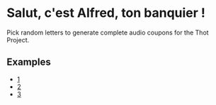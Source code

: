 Salut, c'est Alfred, ton banquier !
===================================

Pick random letters to generate complete audio coupons for the Thot Project.

Examples
--------

- [1](http://episeclab.github.com/salut-c-est-alfred-ton-banquier-generator/examples/alfred_42.mp3)
- [2](http://episeclab.github.com/salut-c-est-alfred-ton-banquier-generator/examples/alfred_lampadaire-u-o---]-d--i-pipe-g-etoile-interrogation-l-redir-gauche---_-habituellement-x-s-d.mp3)
- [3](http://episeclab.github.com/salut-c-est-alfred-ton-banquier-generator/examples/alfred_o-r-l-lampadaire--%29--tournevis-6-pipe-pipe-mephistophelique-w-backslash-w-2--electroencephalogramme-encyclopedie--.mp3)
